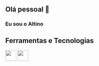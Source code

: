 ## Olá pessoal 👋
### Eu sou o Altino

## Ferramentas e Tecnologias

<img loading="lazy" src="https://cdn.jsdelivr.net/gh/devicons/devicon/icons/python/python-original.svg" width="34" height="34"/> <img src="https://cdn.jsdelivr.net/gh/devicons/devicon/icons/pandas/pandas-original.svg" width="34" height="34"/>
<!--img src="https://cdn.jsdelivr.net/gh/devicons/devicon/icons/pandas/pandas-original-wordmark.svg" width="34" height="34"/-->
          
<!--
**altsheu/altsheu** is a ✨ _special_ ✨ repository because its `README.md` (this file) appears on your GitHub profile.

Here are some ideas to get you started:

- 🔭 I’m currently working on ...
- 🌱 I’m currently learning ...
- 👯 I’m looking to collaborate on ...
- 🤔 I’m looking for help with ...
- 💬 Ask me about ...
- 📫 How to reach me: ...
- 😄 Pronouns: ...
- ⚡ Fun fact: ...
-->
